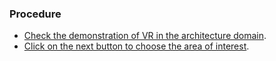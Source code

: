 ### Procedure


- [Check the demonstration of VR in the architecture domain](https://youtu.be/TeUhyx5KPGA).
- [Click on the next button to choose the area of interest](https://youtu.be/N4TIh0e6lxE).
